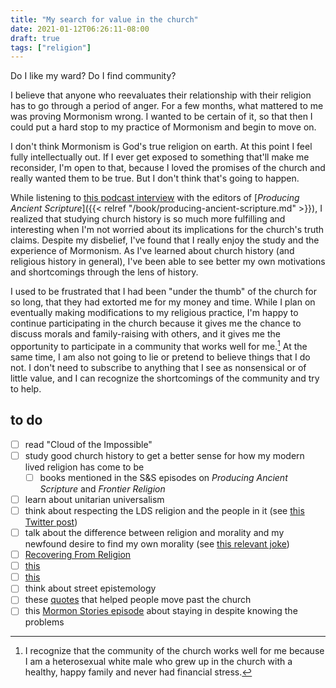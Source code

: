 ```yaml
---
title: "My search for value in the church"
date: 2021-01-12T06:26:11-08:00
draft: true
tags: ["religion"]
---
```


Do I like my ward? Do I find community?

I believe that anyone who reevaluates their relationship with their religion has to go through a period of anger. For a few months, what mattered to me was proving Mormonism wrong. I wanted to be certain of it, so that then I could put a hard stop to my practice of Mormonism and begin to move on.

I don't think Mormonism is God's true religion on earth. At this point I feel fully intellectually out. If I ever get exposed to something that'll make me reconsider, I'm open to that, because I loved the promises of the church and really wanted them to be true. But I don't think that's going to happen.

While listening to [this podcast interview](https://www.scholarsandsaints.net/1298003/7059058-producing-ancient-scripture-w-michael-hubbard-mackay-and-mark-ashurst-mcgee) with the editors of [*Producing Ancient Scripture*]({{< relref "/book/producing-ancient-scripture.md" >}}), I realized that studying church history is so much more fulfilling and interesting when I'm not worried about its implications for the church's truth claims. Despite my disbelief, I've found that I really enjoy the study and the experience of Mormonism. As I've learned about church history (and religious history in general), I've been able to see better my own motivations and shortcomings through the lens of history.

I used to be frustrated that I had been "under the thumb" of the church for so long, that they had extorted me for my money and time. While I plan on eventually making modifications to my religious practice, I'm happy to continue participating in the church because it gives me the chance to discuss morals and family-raising with others, and it gives me the opportunity to participate in a community that works well for me.[^privilege] At the same time, I am also not going to lie or pretend to believe things that I do not. I don't need to subscribe to anything that I see as nonsensical or of little value, and I can recognize the shortcomings of the community and try to help.

[^privilege]: I recognize that the community of the church works well for me because I am a heterosexual white male who grew up in the church with a healthy, happy family and never had financial stress.

## to do

- [ ] read "Cloud of the Impossible"
- [ ] study good church history to get a better sense for how my modern lived religion has come to be
  - [ ] books mentioned in the S&S episodes on *Producing Ancient Scripture* and *Frontier Religion*
- [ ] learn about unitarian universalism
- [ ] think about respecting the LDS religion and the people in it (see [this Twitter post](https://twitter.com/zelphontheshelf/status/1349162735691436032))
- [ ] talk about the difference between religion and morality and my newfound desire to find my own morality (see [this relevant joke](https://www.reddit.com/r/exmormon/comments/8axzf6/relevant_standupshot/))
- [ ] [Recovering From Religion](https://www.recoveringfromreligion.org)
- [ ] [this](https://www.reddit.com/r/exmormon/comments/lbt3hr/exercising_healthy_boundaries_is_an_important/)
- [ ] [this](https://www.reddit.com/r/mormon/comments/lf3bis/what_was_the_final_push_big_or_small_that_made/)
- [ ] think about street epistemology
- [ ] these [quotes](https://www.reddit.com/r/mormon/comments/m1pg65/what_quotes_helped_you_move_past_the_church_or/) that helped people move past the church
- [ ] this [Mormon Stories episode](https://www.mormonstories.org/podcast/contemplative-mormonism-jana-spangler/) about staying in despite knowing the problems
